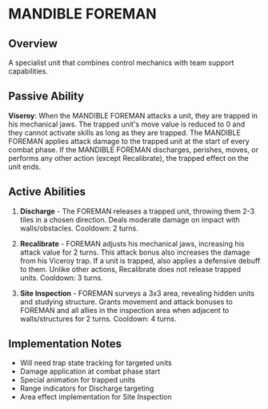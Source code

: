 # MANDIBLE FOREMAN

## Overview
A specialist unit that combines control mechanics with team support capabilities.

## Passive Ability
**Viseroy**: When the MANDIBLE FOREMAN attacks a unit, they are trapped in his mechanical jaws. The trapped unit's move value is reduced to 0 and they cannot activate skills as long as they are trapped. The MANDIBLE FOREMAN applies attack damage to the trapped unit at the start of every combat phase. If the MANDIBLE FOREMAN discharges, perishes, moves, or performs any other action (except Recalibrate), the trapped effect on the unit ends.

## Active Abilities

1. **Discharge** - The FOREMAN releases a trapped unit, throwing them 2-3 tiles in a chosen direction. Deals moderate damage on impact with walls/obstacles. Cooldown: 2 turns.

2. **Recalibrate** - FOREMAN adjusts his mechanical jaws, increasing his attack value for 2 turns. This attack bonus also increases the damage from his Viceroy trap. If a unit is trapped, also applies a defensive debuff to them. Unlike other actions, Recalibrate does not release trapped units. Cooldown: 3 turns.

3. **Site Inspection** - FOREMAN surveys a 3x3 area, revealing hidden units and studying structure. Grants movement and attack bonuses to FOREMAN and all allies in the inspection area when adjacent to walls/structures for 2 turns. Cooldown: 4 turns.

## Implementation Notes
- Will need trap state tracking for targeted units
- Damage application at combat phase start
- Special animation for trapped units
- Range indicators for Discharge targeting
- Area effect implementation for Site Inspection